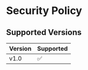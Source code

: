 # Security Policy

## Supported Versions

| Version | Supported          |
| ------- | ------------------ |
| v1.0    | :white_check_mark: |
